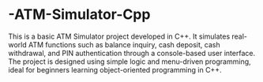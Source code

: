 # -ATM-Simulator-Cpp
This is a basic ATM Simulator project developed in C++. It simulates real-world ATM functions such as balance inquiry, cash deposit, cash withdrawal, and PIN authentication through a console-based user interface. The project is designed using simple logic and menu-driven programming, ideal for beginners learning object-oriented programming in C++.

